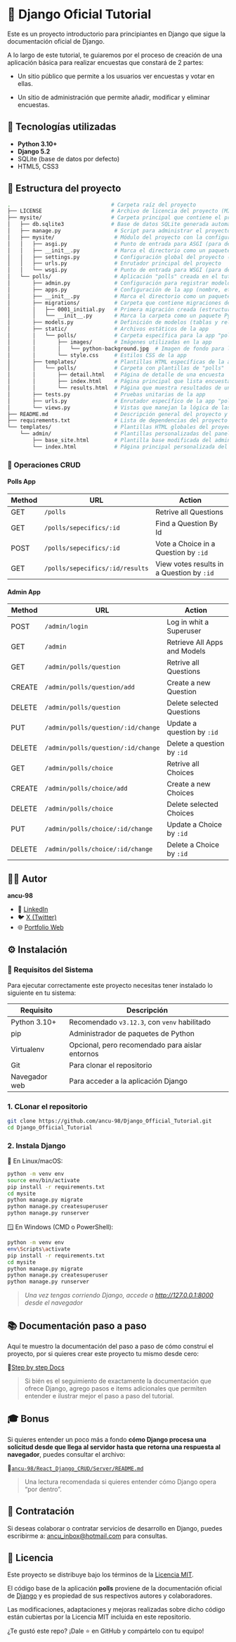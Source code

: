 # 📓 Django Oficial Tutorial

Este es un proyecto introductorio para principiantes en Django que sigue la documentación oficial de Django.

A lo largo de este tutorial, te guiaremos por el proceso de creación de una aplicación básica para realizar encuestas que constará de 2 partes:

- Un sitio público que permite a los usuarios ver encuestas y votar en ellas.

- Un sitio de administración que permite añadir, modificar y eliminar encuestas.

## 🚀 Tecnologías utilizadas

- **Python 3.10+**
- **Django 5.2**
- SQLite (base de datos por defecto)
- HTML5, CSS3

## 🧱 Estructura del proyecto

```bash
.                                # Carpeta raíz del proyecto
├── LICENSE                      # Archivo de licencia del proyecto (MIT, GPL, etc.)
├── mysite/                      # Carpeta principal que contiene el proyecto Django y la app "polls"
│   ├── db.sqlite3               # Base de datos SQLite generada automáticamente por Django
│   ├── manage.py                 # Script para administrar el proyecto (migraciones, servidor, etc.)
│   ├── mysite/                   # Módulo del proyecto con la configuración principal de Django
│   │   ├── asgi.py               # Punto de entrada para ASGI (para despliegues asincrónicos)
│   │   ├── __init__.py           # Marca el directorio como un paquete de Python
│   │   ├── settings.py           # Configuración global del proyecto (BD, apps, rutas, etc.)
│   │   ├── urls.py               # Enrutador principal del proyecto
│   │   └── wsgi.py               # Punto de entrada para WSGI (para despliegues tradicionales)
│   └── polls/                    # Aplicación "polls" creada en el tutorial
│       ├── admin.py              # Configuración para registrar modelos en el panel de administración
│       ├── apps.py               # Configuración de la app (nombre, etiquetas, etc.)
│       ├── __init__.py           # Marca el directorio como un paquete de Python
│       ├── migrations/           # Carpeta que contiene migraciones de base de datos
│       │   ├── 0001_initial.py   # Primera migración creada (estructura inicial de tablas)
│       │   └── __init__.py       # Marca la carpeta como un paquete Python
│       ├── models.py             # Definición de modelos (tablas y relaciones de la BD)
│       ├── static/               # Archivos estáticos de la app
│       │   └── polls/            # Carpeta específica para la app "polls"
│       │       ├── images/       # Imágenes utilizadas en la app
│       │       │   └── python-background.jpg  # Imagen de fondo para la app
│       │       └── style.css     # Estilos CSS de la app
│       ├── templates/            # Plantillas HTML específicas de la app
│       │   └── polls/            # Carpeta con plantillas de "polls"
│       │       ├── detail.html   # Página de detalle de una encuesta
│       │       ├── index.html    # Página principal que lista encuestas
│       │       └── results.html  # Página que muestra resultados de una encuesta
│       ├── tests.py              # Pruebas unitarias de la app
│       ├── urls.py               # Enrutador específico de la app "polls"
│       └── views.py              # Vistas que manejan la lógica de las solicitudes HTTP
├── README.md                     # Descripción general del proyecto y cómo ejecutarlo
├── requirements.txt              # Lista de dependencias del proyecto (para instalación rápida)
└── templates/                    # Plantillas HTML globales del proyecto
    └── admin/                    # Plantillas personalizadas del panel de administración de Django
        ├── base_site.html        # Plantilla base modificada del admin
        └── index.html            # Página principal personalizada del admin

```

### 🔄 Operaciones CRUD

#### Polls App

| **Method** | **URL**                            | **Action**                                      |
|------------|------------------------------------|-------------------------------------------------|
| GET        | `/polls`                           | Retrive all Questions                           |
| GET        | `/polls/sepecifics/:id`            | Find a Question By Id                           |
| POST       | `/polls/sepecifics/:id`            | Vote a Choice in a Question by `:id`            |
| GET        | `/polls/sepecifics/:id/results`    | View votes results in a Question by `:id`       |

#### Admin App

| **Method** | **URL**                            | **Action**                                      |
|------------|------------------------------------|-------------------------------------------------|
| POST       | `/admin/login`                     | Log in whit a Superuser                         |
| GET        | `/admin`                           | Retrieve All Apps and Models                    |
| GET        | `/admin/polls/question`            | Retrive all Questions                           |
| CREATE     | `/admin/polls/question/add`        | Create a new Question                           |
| DELETE     | `/admin/polls/question`            | Delete selected Questions                       |
| PUT        | `/admin/polls/question/:id/change` | Update a question by `:id`                      |
| DELETE     | `/admin/polls/question/:id/change` | Delete a question by `:id`                      |
| GET        | `/admin/polls/choice`              | Retrive all Choices                             |
| CREATE     | `/admin/polls/choice/add`          | Create a new Choices                            |
| DELETE     | `/admin/polls/choice`              | Delete selected Choices                         |
| PUT        | `/admin/polls/choice/:id/change`   | Update a Choice by `:id`                        |
| DELETE     | `/admin/polls/choice/:id/change`   | Delete a Choice by `:id`                        |

## 👨‍💻 Autor

**ancu-98**

- 💼 [LinkedIn](https://www.linkedin.com/in/ancu98)
- 🐦 [X (Twitter)](https://x.com/)
- 🌐 [Portfolio Web](https://ancu98-website.netlify.app/#)

## ⚙️ Instalación

### 📌 Requisitos del Sistema

Para ejecutar correctamente este proyecto necesitas tener instalado lo siguiente en tu sistema:

| Requisito     | Descripción                                    |
| ------------- | -----------------------------------------------|
| Python 3.10+  | Recomendado `v3.12.3`, con `venv` habilitado   |
| pip           | Administrador de paquetes de Python            |
| Virtualenv    | Opcional, pero recomendado para aislar entornos|
| Git           | Para clonar el repositorio                     |
| Navegador web | Para acceder a la aplicación Django            |


### 1. CLonar el repositorio

```bash
git clone https://github.com/ancu-98/Django_Official_Tutorial.git
cd Django_Official_Tutorial
```

### 2. Instala Django

🐧 En Linux/macOS:

```bash
python -m venv env
source env/bin/activate
pip install -r requirements.txt
cd mysite
python manage.py migrate
python manage.py createsuperuser
python manage.py runserver
```
🪟 En Windows (CMD o PowerShell):

```bash
python -m venv env
env\Scripts\activate
pip install -r requirements.txt
cd mysite
python manage.py migrate
python manage.py createsuperuser
python manage.py runserver
```
> *Una vez tengas corriendo Django, accede a http://127.0.0.1:8000 desde el navegador*

## 📚 Documentación paso a paso

Aquí te muestro la documentación del paso a paso de cómo construí el proyecto, por si quieres crear este proyecto tu mismo desde cero:

📄[Step by step Docs](https://www.notion.so/Django-Theory-2333afe76d7180ba812cc694b004ee7d?source=copy_link)

> Si bién es el seguimiento de exactamente la documentación que ofrece Django, agrego pasos e items adicionales que permiten entender e ilustrar mejor el paso a paso del tutorial.

## 🎓 Bonus
Si quieres entender un poco más a fondo **cómo Django procesa una solicitud desde que llega al servidor hasta que retorna una respuesta al navegador**, puedes consultar el archivo:

📁[`ancu-98/React_Django_CRUD/Server/README.md`](https://github.com/ancu-98/React_Django_CRUD/blob/main/Server/README.md)

> Una lectura recomendada si quieres entender cómo Django opera “por dentro”.

## 📩 Contratación
Si deseas colaborar o contratar servicios de desarrollo en Django, puedes escribirme a: ancu_inbox@hotmail.com para consultas.

## 🔐 Licencia

Este proyecto se distribuye bajo los términos de la [Licencia MIT](./LICENSE).

El código base de la aplicación **polls** proviene de la documentación oficial de [Django](https://docs.djangoproject.com/) y es propiedad de sus respectivos autores y colaboradores.

Las modificaciones, adaptaciones y mejoras realizadas sobre dicho código están cubiertas por la Licencia MIT incluida en este repositorio.

¿Te gustó este repo? ¡Dale ⭐ en GitHub y compártelo con tu equipo!

